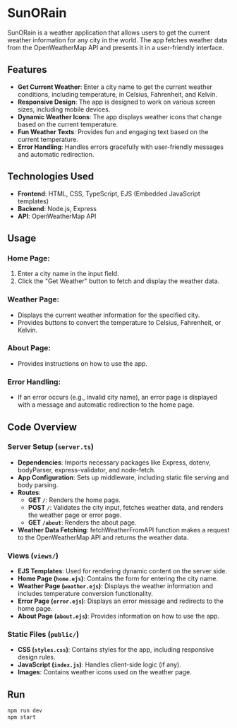 # SunORain

SunORain is a weather application that allows users to get the current weather information for any city in the world. The app fetches weather data from the OpenWeatherMap API and presents it in a user-friendly interface. 

## Features

- **Get Current Weather**: Enter a city name to get the current weather conditions, including temperature, in Celsius, Fahrenheit, and Kelvin.
- **Responsive Design**: The app is designed to work on various screen sizes, including mobile devices.
- **Dynamic Weather Icons**: The app displays weather icons that change based on the current temperature.
- **Fun Weather Texts**: Provides fun and engaging text based on the current temperature.
- **Error Handling**: Handles errors gracefully with user-friendly messages and automatic redirection.


## Technologies Used

- **Frontend**: HTML, CSS, TypeScript, EJS (Embedded JavaScript templates)
- **Backend**: Node.js, Express
- **API**: OpenWeatherMap API

## Usage

### Home Page:

1. Enter a city name in the input field.
2. Click the "Get Weather" button to fetch and display the weather data.

### Weather Page:

- Displays the current weather information for the specified city.
- Provides buttons to convert the temperature to Celsius, Fahrenheit, or Kelvin.

### About Page:

- Provides instructions on how to use the app.

### Error Handling:

- If an error occurs (e.g., invalid city name), an error page is displayed with a message and automatic redirection to the home page.

## Code Overview

### Server Setup (`server.ts`)

- **Dependencies**: Imports necessary packages like Express, dotenv, bodyParser, express-validator, and node-fetch.
- **App Configuration**: Sets up middleware, including static file serving and body parsing.
- **Routes**:
  - **GET `/`**: Renders the home page.
  - **POST `/`**: Validates the city input, fetches weather data, and renders the weather page or error page.
  - **GET `/about`**: Renders the about page.
- **Weather Data Fetching**: fetchWeatherFromAPI function makes a request to the OpenWeatherMap API and returns the weather data.

### Views (`views/`)

- **EJS Templates**: Used for rendering dynamic content on the server side.
- **Home Page (`home.ejs`)**: Contains the form for entering the city name.
- **Weather Page (`weather.ejs`)**: Displays the weather information and includes temperature conversion functionality.
- **Error Page (`error.ejs`)**: Displays an error message and redirects to the home page.
- **About Page (`about.ejs`)**: Provides information on how to use the app.

### Static Files (`public/`)

- **CSS (`styles.css`)**: Contains styles for the app, including responsive design rules.
- **JavaScript (`index.js`)**: Handles client-side logic (if any).
- **Images**: Contains weather icons used on the weather page.


## Run

```bash
npm run dev 
npm start
```
